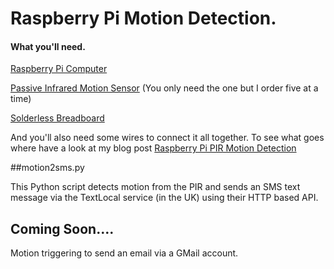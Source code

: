 # Raspberry Pi Motion Detection.

#### What you'll need.

[Raspberry Pi Computer](http://www.amazon.co.uk/gp/product/B009SMWSQA/ref=as_li_ss_tl?ie=UTF8&camp=1634&creative=19450&creativeASIN=B009SMWSQA&linkCode=as2&tag=jasonbelljava-21)

[Passive Infrared Motion Sensor](http://www.amazon.co.uk/gp/product/B008AESDSY/ref=as_li_ss_tl?ie=UTF8&camp=1634&creative=19450&creativeASIN=B008AESDSY&linkCode=as2&tag=jasonbelljava-21) (You only need the one but I order five at a time)

[Solderless Breadboard](http://www.amazon.co.uk/gp/product/B0040Z1ERO/ref=as_li_ss_tl?ie=UTF8&camp=1634&creative=19450&creativeASIN=B0040Z1ERO&linkCode=as2&tag=jasonbelljava-21)

And you'll also need some wires to connect it all together. To see what goes where have a look at my blog post [Raspberry Pi PIR Motion Detection](http://dataissexy.wordpress.com/2013/06/29/raspberry-pi-pir-motion-detection-and-alerting-to-sms-raspberrypi-sms-sensors/)

##motion2sms.py

This Python script detects motion from the PIR and sends an SMS text message via the TextLocal service (in the UK) using their HTTP based API. 

## Coming Soon….
Motion triggering to send an email via a GMail account. 
 